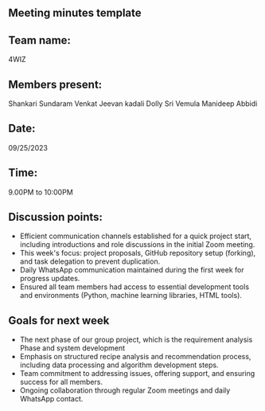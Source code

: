 ## Meeting minutes template

## Team name: 
4WIZ
## Members present:
Shankari Sundaram
Venkat Jeevan kadali
Dolly Sri Vemula
Manideep Abbidi

## Date: 
09/25/2023

## Time: 
9.00PM to 10:00PM

## Discussion points: 

- Efficient communication channels established for a quick project start, including introductions and role discussions in 
  the initial Zoom meeting.
- This week's focus: project proposals, GitHub repository setup (forking), and task delegation to prevent duplication.
- Daily WhatsApp communication maintained during the first week for progress updates.
- Ensured all team members had access to essential development tools and environments (Python, machine learning libraries, 
  HTML tools).

## Goals for next week 

- The next phase of our group project, which is the requirement analysis Phase and system development
- Emphasis on structured recipe analysis and recommendation process, including data processing and algorithm development 
  steps.
- Team commitment to addressing issues, offering support, and ensuring success for all members.
- Ongoing collaboration through regular Zoom meetings and daily WhatsApp contact.



